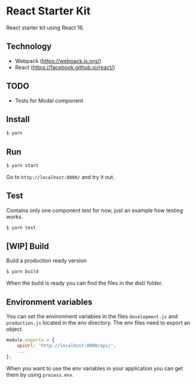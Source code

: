 # React Starter Kit
React starter kit using React 16.

## Technology
- Webpack (https://webpack.js.org/)
- React (https://facebook.github.io/react/)

## TODO
- Tests for Modal component

## Install

```bash
$ yarn
```

## Run
```bash
$ yarn start
```

Go to `http://localhost:8080/` and try it out.

## Test
Contains only one component test for now, just an example how testing works.

```bash
$ yarn test
```

## [WIP] Build
Build a production ready version

```bash
$ yarn build
```

When the build is ready you can find the files in the dist/ folder.

## Environment variables
You can set the environment variables in the files `development.js` and `production.js` located in the env directory. The env files need to export an object.

```js
module.exports = {
    apiUrl: 'http://localhost:8000/api/',
    ...
};
```

When you want to use the env variables in your application you can get them by using `process.env`.
